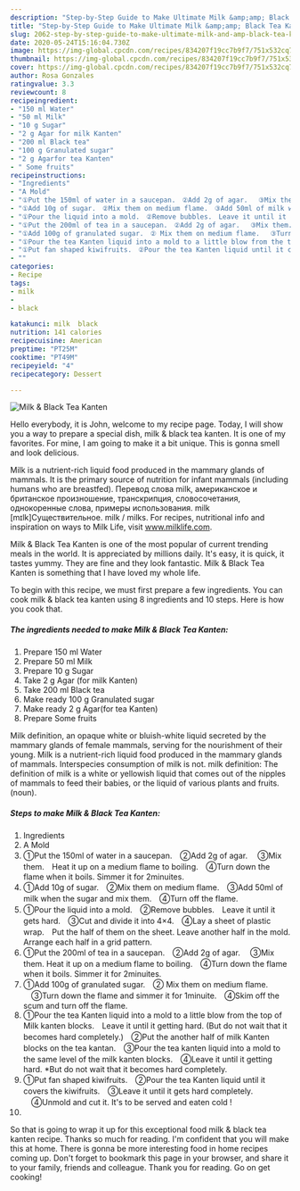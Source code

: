 ```yaml
---
description: "Step-by-Step Guide to Make Ultimate Milk &amp;amp; Black Tea Kanten"
title: "Step-by-Step Guide to Make Ultimate Milk &amp;amp; Black Tea Kanten"
slug: 2062-step-by-step-guide-to-make-ultimate-milk-and-amp-black-tea-kanten
date: 2020-05-24T15:16:04.730Z
image: https://img-global.cpcdn.com/recipes/834207f19cc7b9f7/751x532cq70/milk-black-tea-kanten-recipe-main-photo.jpg
thumbnail: https://img-global.cpcdn.com/recipes/834207f19cc7b9f7/751x532cq70/milk-black-tea-kanten-recipe-main-photo.jpg
cover: https://img-global.cpcdn.com/recipes/834207f19cc7b9f7/751x532cq70/milk-black-tea-kanten-recipe-main-photo.jpg
author: Rosa Gonzales
ratingvalue: 3.3
reviewcount: 8
recipeingredient:
- "150 ml Water"
- "50 ml Milk"
- "10 g Sugar"
- "2 g Agar for milk Kanten"
- "200 ml Black tea"
- "100 g Granulated sugar"
- "2 g Agarfor tea Kanten"
- " Some fruits"
recipeinstructions:
- "Ingredients"
- "A Mold"
- "①Put the 150ml of water in a saucepan.　②Add 2g of agar. 　③Mix them.　Heat it up on a medium flame to boiling.　④Turn down the flame when it boils. Simmer it for 2minuites."
- "①Add 10g of sugar.　②Mix them on medium flame.　③Add 50ml of milk when the sugar and mix them.　④Turn off the flame."
- "①Pour the liquid into a mold.　②Remove bubbles.　Leave it until it gets hard.　③Cut and divide it into 4×4.　④Lay a sheet of plastic wrap.　Put the half of them on the sheet. Leave another half in the mold. Arrange each half in a grid pattern."
- "①Put the 200ml of tea in a saucepan.　②Add 2g of agar. 　③Mix them. Heat it up on a medium flame to boiling.　④Turn down the flame when it boils. Simmer it for 2minuites."
- "①Add 100g of granulated sugar.　② Mix them on medium flame. 　③Turn down the flame and simmer it for 1minuite.　④Skim off the scum and turn off the flame."
- "①Pour the tea Kanten liquid into a mold to a little blow from the top of Milk kanten blocks.　Leave it until it getting hard. (But do not wait that it becomes hard completely.)　②Put the another half of milk Kanten blocks on the tea kantan.　③Pour the tea kanten liquid into a mold to the same level of the milk kanten blocks.　④Leave it until it getting hard. *But do not wait that it becomes hard completely."
- "①Put fan shaped kiwifruits.　②Pour the tea Kanten liquid until it covers the kiwifruits.　③Leave it until it gets hard completely. 　④Unmold and cut it. It&#39;s to be served and eaten cold !"
- ""
categories:
- Recipe
tags:
- milk
- 
- black

katakunci: milk  black 
nutrition: 141 calories
recipecuisine: American
preptime: "PT25M"
cooktime: "PT49M"
recipeyield: "4"
recipecategory: Dessert

---
```



![Milk &amp; Black Tea Kanten](https://img-global.cpcdn.com/recipes/834207f19cc7b9f7/751x532cq70/milk-black-tea-kanten-recipe-main-photo.jpg)

Hello everybody, it is John, welcome to my recipe page. Today, I will show you a way to prepare a special dish, milk &amp; black tea kanten. It is one of my favorites. For mine, I am going to make it a bit unique. This is gonna smell and look delicious.

Milk is a nutrient-rich liquid food produced in the mammary glands of mammals. It is the primary source of nutrition for infant mammals (including humans who are breastfed). Перевод слова milk, американское и британское произношение, транскрипция, словосочетания, однокоренные слова, примеры использования. milk [mɪlk]Существительное. milk / milks. For recipes, nutritional info and inspiration on ways to Milk Life, visit www.milklife.com.

Milk &amp; Black Tea Kanten is one of the most popular of current trending meals in the world. It is appreciated by millions daily. It's easy, it is quick, it tastes yummy. They are fine and they look fantastic. Milk &amp; Black Tea Kanten is something that I have loved my whole life.


To begin with this recipe, we must first prepare a few ingredients. You can cook milk &amp; black tea kanten using 8 ingredients and 10 steps. Here is how you cook that.

<!--inarticleads1-->

##### The ingredients needed to make Milk &amp; Black Tea Kanten:

1. Prepare 150 ml Water
1. Prepare 50 ml Milk
1. Prepare 10 g Sugar
1. Take 2 g Agar (for milk Kanten)
1. Take 200 ml Black tea
1. Make ready 100 g Granulated sugar
1. Make ready 2 g Agar(for tea Kanten)
1. Prepare  Some fruits


Milk definition, an opaque white or bluish-white liquid secreted by the mammary glands of female mammals, serving for the nourishment of their young. Milk is a nutrient-rich liquid food produced in the mammary glands of mammals. Interspecies consumption of milk is not. milk definition: The definition of milk is a white or yellowish liquid that comes out of the nipples of mammals to feed their babies, or the liquid of various plants and fruits. (noun). 

<!--inarticleads2-->

##### Steps to make Milk &amp; Black Tea Kanten:

1. Ingredients
1. A Mold
1. ①Put the 150ml of water in a saucepan.　②Add 2g of agar. 　③Mix them.　Heat it up on a medium flame to boiling.　④Turn down the flame when it boils. Simmer it for 2minuites.
1. ①Add 10g of sugar.　②Mix them on medium flame.　③Add 50ml of milk when the sugar and mix them.　④Turn off the flame.
1. ①Pour the liquid into a mold.　②Remove bubbles.　Leave it until it gets hard.　③Cut and divide it into 4×4.　④Lay a sheet of plastic wrap.　Put the half of them on the sheet. Leave another half in the mold. Arrange each half in a grid pattern.
1. ①Put the 200ml of tea in a saucepan.　②Add 2g of agar. 　③Mix them. Heat it up on a medium flame to boiling.　④Turn down the flame when it boils. Simmer it for 2minuites.
1. ①Add 100g of granulated sugar.　② Mix them on medium flame. 　③Turn down the flame and simmer it for 1minuite.　④Skim off the scum and turn off the flame.
1. ①Pour the tea Kanten liquid into a mold to a little blow from the top of Milk kanten blocks.　Leave it until it getting hard. (But do not wait that it becomes hard completely.)　②Put the another half of milk Kanten blocks on the tea kantan.　③Pour the tea kanten liquid into a mold to the same level of the milk kanten blocks.　④Leave it until it getting hard. *But do not wait that it becomes hard completely.
1. ①Put fan shaped kiwifruits.　②Pour the tea Kanten liquid until it covers the kiwifruits.　③Leave it until it gets hard completely. 　④Unmold and cut it. It&#39;s to be served and eaten cold !
1. 




So that is going to wrap it up for this exceptional food milk &amp; black tea kanten recipe. Thanks so much for reading. I'm confident that you will make this at home. There is gonna be more interesting food in home recipes coming up. Don't forget to bookmark this page in your browser, and share it to your family, friends and colleague. Thank you for reading. Go on get cooking!
